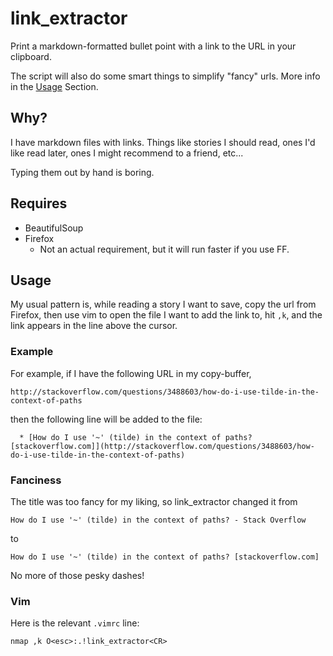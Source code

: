 link_extractor
==============

Print a markdown-formatted bullet point with a link to the URL in your clipboard.

The script will also do some smart things to simplify "fancy" urls.  More info
in the [Usage](#Usage) Section.

Why?
----
I have markdown files with links.  Things like stories I should read, ones I'd
like read later, ones I might recommend to a friend, etc...

Typing them out by hand is boring.


Requires
--------
  * BeautifulSoup
  * Firefox
      - Not an actual requirement, but it will run faster if you use FF.

Usage
-----

My usual pattern is, while reading a story I want to save, copy the url from
Firefox, then use vim to open the file I want to add the link to, hit `,k`, and
the link appears in the line above the cursor.

### Example

For example, if I have the following URL in my copy-buffer,

```
http://stackoverflow.com/questions/3488603/how-do-i-use-tilde-in-the-context-of-paths
```

then the following line will be added to the file:

```
  * [How do I use '~' (tilde) in the context of paths? [stackoverflow.com]](http://stackoverflow.com/questions/3488603/how-do-i-use-tilde-in-the-context-of-paths)
```

### Fanciness

The title was too fancy for my liking, so link_extractor changed it from

```
How do I use '~' (tilde) in the context of paths? - Stack Overflow
```

to

```
How do I use '~' (tilde) in the context of paths? [stackoverflow.com]
```

No more of those pesky dashes!

### Vim

Here is the relevant `.vimrc` line:

```
nmap ,k O<esc>:.!link_extractor<CR>
```
